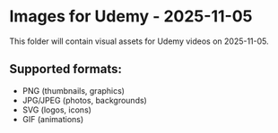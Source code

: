 # Images for Udemy - 2025-11-05

This folder will contain visual assets for Udemy videos on 2025-11-05.

## Supported formats:
- PNG (thumbnails, graphics)
- JPG/JPEG (photos, backgrounds)
- SVG (logos, icons)
- GIF (animations)
